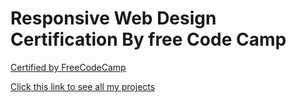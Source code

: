 # Responsive Web Design Certification By free Code Camp

[Certified by FreeCodeCamp](./certificate.png)



[Click this link to see all my projects](https://freecodecamp.org/certification/iplus_plus/responsive-web-design)